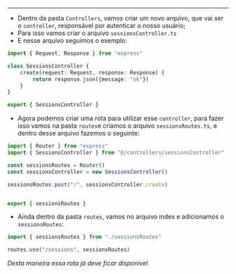 ___
- Dentro da pasta `Controllers`, vamos criar um novo arquivo, que vai ser o `controller`, responsável por autenticar o nosso usuário;
- Para isso vamos criar o arquivo `sessionsController.ts`
- E nesse arquivo seguimos o exemplo:
```ts
import { Request, Response } from "express"

class SessionsController {
	create(request: Request, response: Response) {
		return response.json({message: "ok"})
	}
}

export { SessionsController }
```
- Agora podemos criar uma rota para utilizar esse `controller`, para fazer isso vamos na pasta `routes`e criamos o arquivo `sessionsRoutes.ts`, e dentro desse arquivo fazemos o seguinte:
```ts
import { Router } from "express"
import { SessionsController } from "@/controllers/sessionsController"

const sessionsRoutes = Router()
const sessionsController = new SessionsController()

sessionsRoutes.post("/", sessionsController.create)


export { sessionsRoutes }
```
- Ainda dentro da pasta `routes`, vamos no arquivo index e adicionamos o `sessionsRoutes`:
```ts
import { sessionsRoutes } from "./sessionsRoutes"

routes.use("/sessions", sessionsRoutes)
```
*Desta maneira essa rota já deve ficar disponível*